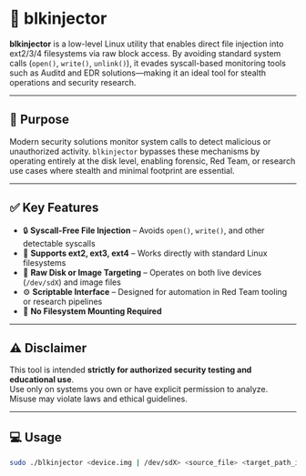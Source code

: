 # 🧨 blkinjector

**blkinjector** is a low-level Linux utility that enables direct file injection into ext2/3/4 filesystems via raw block access. By avoiding standard system calls (`open()`, `write()`, `unlink()`), it evades syscall-based monitoring tools such as Auditd and EDR solutions—making it an ideal tool for stealth operations and security research.

---

## 🎯 Purpose

Modern security solutions monitor system calls to detect malicious or unauthorized activity. `blkinjector` bypasses these mechanisms by operating entirely at the disk level, enabling forensic, Red Team, or research use cases where stealth and minimal footprint are essential.

---

## ✅ Key Features

- 🔒 **Syscall-Free File Injection** – Avoids `open()`, `write()`, and other detectable syscalls
- 💾 **Supports ext2, ext3, ext4** – Works directly with standard Linux filesystems
- 🧱 **Raw Disk or Image Targeting** – Operates on both live devices (`/dev/sdX`) and image files
- ⚙️ **Scriptable Interface** – Designed for automation in Red Team tooling or research pipelines
- 🛑 **No Filesystem Mounting Required**

---

## ⚠️ Disclaimer

This tool is intended **strictly for authorized security testing and educational use**.  
Use only on systems you own or have explicit permission to analyze. Misuse may violate laws and ethical guidelines.

---

## 💻 Usage

```bash
sudo ./blkinjector <device.img | /dev/sdX> <source_file> <target_path_in_fs>
